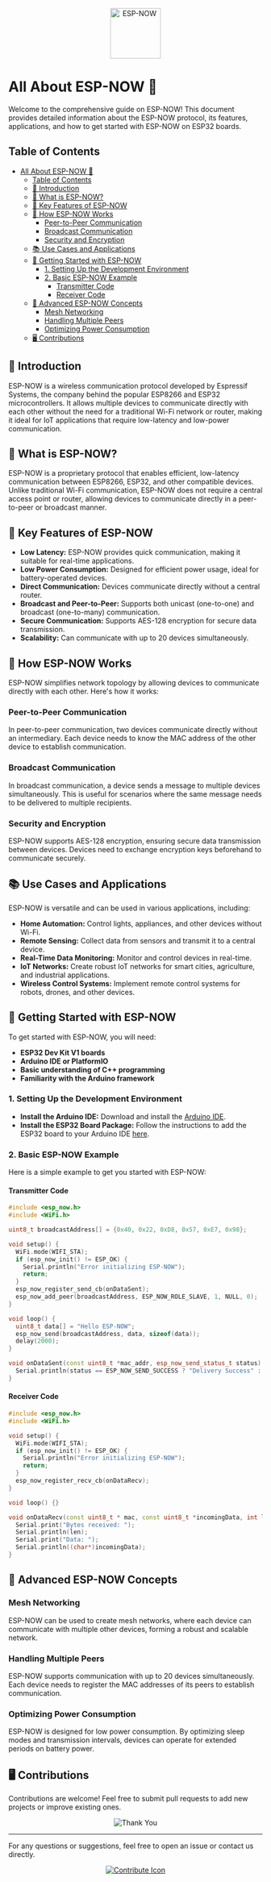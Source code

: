 <p align="center">
    <a href="https://github.com/espressif/esp-now/blob/master/User_Guide.md">
        <img src="https://www.espressif.com/sites/all/themes/espressif/images/esp-now/esp-now.png" alt="ESP-NOW" style="width: 100px;">
    </a>
</p>

# All About ESP-NOW 📡

Welcome to the comprehensive guide on ESP-NOW! This document provides detailed information about the ESP-NOW protocol, its features, applications, and how to get started with ESP-NOW on ESP32 boards.

## Table of Contents
- [All About ESP-NOW 📡](#all-about-esp-now-)
  - [Table of Contents](#table-of-contents)
  - [📖 Introduction](#-introduction)
  - [📡 What is ESP-NOW?](#-what-is-esp-now)
  - [🔑 Key Features of ESP-NOW](#-key-features-of-esp-now)
  - [🔧 How ESP-NOW Works](#-how-esp-now-works)
    - [Peer-to-Peer Communication](#peer-to-peer-communication)
    - [Broadcast Communication](#broadcast-communication)
    - [Security and Encryption](#security-and-encryption)
  - [📚 Use Cases and Applications](#-use-cases-and-applications)
  - [🚀 Getting Started with ESP-NOW](#-getting-started-with-esp-now)
    - [1. Setting Up the Development Environment](#1-setting-up-the-development-environment)
    - [2. Basic ESP-NOW Example](#2-basic-esp-now-example)
      - [Transmitter Code](#transmitter-code)
      - [Receiver Code](#receiver-code)
  - [🔄 Advanced ESP-NOW Concepts](#-advanced-esp-now-concepts)
    - [Mesh Networking](#mesh-networking)
    - [Handling Multiple Peers](#handling-multiple-peers)
    - [Optimizing Power Consumption](#optimizing-power-consumption)
  - [🖥️ Contributions](#-contributions)

## 📖 Introduction
ESP-NOW is a wireless communication protocol developed by Espressif Systems, the company behind the popular ESP8266 and ESP32 microcontrollers. It allows multiple devices to communicate directly with each other without the need for a traditional Wi-Fi network or router, making it ideal for IoT applications that require low-latency and low-power communication.

## 📡 What is ESP-NOW?
ESP-NOW is a proprietary protocol that enables efficient, low-latency communication between ESP8266, ESP32, and other compatible devices. Unlike traditional Wi-Fi communication, ESP-NOW does not require a central access point or router, allowing devices to communicate directly in a peer-to-peer or broadcast manner.

## 🔑 Key Features of ESP-NOW
- **Low Latency:** ESP-NOW provides quick communication, making it suitable for real-time applications.
- **Low Power Consumption:** Designed for efficient power usage, ideal for battery-operated devices.
- **Direct Communication:** Devices communicate directly without a central router.
- **Broadcast and Peer-to-Peer:** Supports both unicast (one-to-one) and broadcast (one-to-many) communication.
- **Secure Communication:** Supports AES-128 encryption for secure data transmission.
- **Scalability:** Can communicate with up to 20 devices simultaneously.

## 🔧 How ESP-NOW Works
ESP-NOW simplifies network topology by allowing devices to communicate directly with each other. Here's how it works:

### Peer-to-Peer Communication
In peer-to-peer communication, two devices communicate directly without an intermediary. Each device needs to know the MAC address of the other device to establish communication.

### Broadcast Communication
In broadcast communication, a device sends a message to multiple devices simultaneously. This is useful for scenarios where the same message needs to be delivered to multiple recipients.

### Security and Encryption
ESP-NOW supports AES-128 encryption, ensuring secure data transmission between devices. Devices need to exchange encryption keys beforehand to communicate securely.

## 📚 Use Cases and Applications
ESP-NOW is versatile and can be used in various applications, including:
- **Home Automation:** Control lights, appliances, and other devices without Wi-Fi.
- **Remote Sensing:** Collect data from sensors and transmit it to a central device.
- **Real-Time Data Monitoring:** Monitor and control devices in real-time.
- **IoT Networks:** Create robust IoT networks for smart cities, agriculture, and industrial applications.
- **Wireless Control Systems:** Implement remote control systems for robots, drones, and other devices.

## 🚀 Getting Started with ESP-NOW

To get started with ESP-NOW, you will need:
- **ESP32 Dev Kit V1 boards**
- **Arduino IDE or PlatformIO**
- **Basic understanding of C++ programming**
- **Familiarity with the Arduino framework**

### 1. Setting Up the Development Environment
- **Install the Arduino IDE:** Download and install the [Arduino IDE](https://www.arduino.cc/en/Main/Software).
- **Install the ESP32 Board Package:** Follow the instructions to add the ESP32 board to your Arduino IDE [here](https://github.com/espressif/arduino-esp32#installation-instructions).

### 2. Basic ESP-NOW Example

Here is a simple example to get you started with ESP-NOW:

#### Transmitter Code

```cpp
#include <esp_now.h>
#include <WiFi.h>

uint8_t broadcastAddress[] = {0x40, 0x22, 0xD8, 0x57, 0xE7, 0x98};

void setup() {
  WiFi.mode(WIFI_STA);
  if (esp_now_init() != ESP_OK) {
    Serial.println("Error initializing ESP-NOW");
    return;
  }
  esp_now_register_send_cb(onDataSent);
  esp_now_add_peer(broadcastAddress, ESP_NOW_ROLE_SLAVE, 1, NULL, 0);
}

void loop() {
  uint8_t data[] = "Hello ESP-NOW";
  esp_now_send(broadcastAddress, data, sizeof(data));
  delay(2000);
}

void onDataSent(const uint8_t *mac_addr, esp_now_send_status_t status) {
  Serial.println(status == ESP_NOW_SEND_SUCCESS ? "Delivery Success" : "Delivery Fail");
}
```
#### Receiver Code

```cpp
#include <esp_now.h>
#include <WiFi.h>

void setup() {
  WiFi.mode(WIFI_STA);
  if (esp_now_init() != ESP_OK) {
    Serial.println("Error initializing ESP-NOW");
    return;
  }
  esp_now_register_recv_cb(onDataRecv);
}

void loop() {}

void onDataRecv(const uint8_t * mac, const uint8_t *incomingData, int len) {
  Serial.print("Bytes received: ");
  Serial.println(len);
  Serial.print("Data: ");
  Serial.println((char*)incomingData);
}
```

## 🔄 Advanced ESP-NOW Concepts

### Mesh Networking
ESP-NOW can be used to create mesh networks, where each device can communicate with multiple other devices, forming a robust and scalable network.

### Handling Multiple Peers
ESP-NOW supports communication with up to 20 devices simultaneously. Each device needs to register the MAC addresses of its peers to establish communication.

### Optimizing Power Consumption
ESP-NOW is designed for low power consumption. By optimizing sleep modes and transmission intervals, devices can operate for extended periods on battery power.

## 🖥️ Contributions
Contributions are welcome! Feel free to submit pull requests to add new projects or improve existing ones.

<p align="center">
    <img src="https://64.media.tumblr.com/tumblr_lp0f2fIhnF1qa2ip8o1_1280.gif" alt="Thank You">
</p>

---

For any questions or suggestions, feel free to open an issue or contact us directly.



<p align="center">
    <a href="https://github.com/dibyasn"><img src="https://img.icons8.com/color/48/000000/github.png" alt="Contribute Icon"></a>
</p>